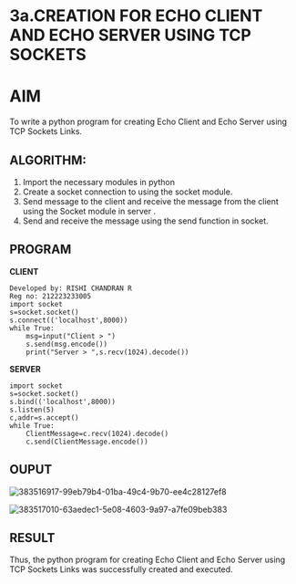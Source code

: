 # 3a.CREATION FOR ECHO CLIENT AND ECHO SERVER USING TCP SOCKETS
# AIM
To write a python program for creating Echo Client and Echo Server using TCP
Sockets Links.
## ALGORITHM:
1. Import the necessary modules in python
2. Create a socket connection to using the socket module.
3. Send message to the client and receive the message from the client using the Socket module in
 server .
4. Send and receive the message using the send function in socket.
## PROGRAM
**CLIENT**
```
Developed by: RISHI CHANDRAN R
Reg no: 212223233005
import socket 
s=socket.socket() 
s.connect(('localhost',8000)) 
while True: 
    msg=input("Client > ") 
    s.send(msg.encode()) 
    print("Server > ",s.recv(1024).decode())
```
**SERVER**
```
import socket 
s=socket.socket() 
s.bind(('localhost',8000)) 
s.listen(5) 
c,addr=s.accept() 
while True: 
    ClientMessage=c.recv(1024).decode() 
    c.send(ClientMessage.encode())
```
## OUPUT
![383516917-99eb79b4-01ba-49c4-9b70-ee4c28127ef8](https://github.com/user-attachments/assets/023eb87f-85ed-470c-a6ba-e4e4332aad79)

![383517010-63aedec1-5e08-4603-9a97-a7fe09beb383](https://github.com/user-attachments/assets/aa42e21d-7db3-4519-9657-679e0a953718)



## RESULT
Thus, the python program for creating Echo Client and Echo Server using TCP Sockets Links 
was successfully created and executed.
